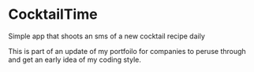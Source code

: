 # CocktailTime
Simple app that shoots an sms of a new cocktail recipe daily


This is part of an update of my portfoilo for companies to peruse through and get an early idea of my coding style.
